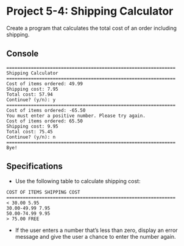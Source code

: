 # Project 5-4: Shipping Calculator
Create a program that calculates the total cost of an order including shipping.
## Console
```
==============================================================
Shipping Calculator
==============================================================
Cost of items ordered: 49.99
Shipping cost: 7.95
Total cost: 57.94
Continue? (y/n): y
==============================================================
Cost of items ordered: -65.50
You must enter a positive number. Please try again.
Cost of items ordered: 65.50
Shipping cost: 9.95
Total cost: 75.45
Continue? (y/n): n
==============================================================
Bye!
```
## Specifications
- Use the following table to calculate shipping cost:
```
COST OF ITEMS SHIPPING COST
==============================================================
< 30.00 5.95
30.00-49.99 7.95
50.00-74.99 9.95
> 75.00 FREE
```
- If the user enters a number that’s less than zero, display an error message and give the user a chance to enter the number again.